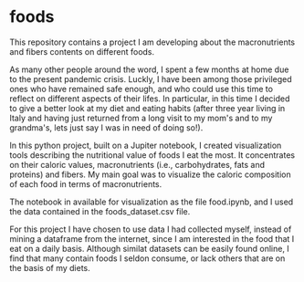 # foods

This repository contains a project I am developing about the macronutrients and fibers contents on different foods.

As many other people around the word, I spent a few months at home due to the present pandemic crisis. Luckly, I have been among those privileged ones who have remained safe enough, and who could use this time to reflect on different aspects of their lifes. In particular, in this time I decided to give a better look at my diet and eating habits (after three year living in Italy and having just returned from a long visit to my mom's and to my grandma's, lets just say I was in need of doing so!).

In this python project, built on a Jupiter notebook, I created visualization tools describing the nutritional value of foods I eat the most. It concentrates on their caloric values, macronutrients (i.e., carbohydrates, fats and proteins) and fibers. My main goal was to visualize the caloric composition of each food in terms of macronutrients.

The notebook in available for visualization as the file food.ipynb, and I used the data contained in the foods_dataset.csv file.

For this project I have chosen to use data I had collected myself, instead of mining a dataframe from the internet, since I am interested in the food that I eat on a daily basis. Although similat datasets can be easily found online, I find that many contain foods I seldon consume, or lack others that are on the basis of my diets.
